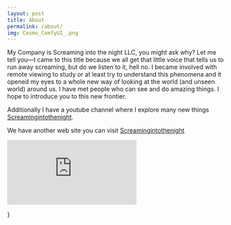 ```yaml
---
layout: post
title: About
permalink: /about/
img: Cosmo_ComfyUI_.png
---
```


My Company is Screaming into the night LLC, you might ask why? Let me tell you—I came to this title because we all get that little voice that tells us to run away screaming, but do we listen to it, hell no. I became involved with remote viewing to study or at least try to understand this phenomena and it opened my eyes to a whole new way of looking at the world (and unseen world) around us. I have met people who can see and do amazing things. I hope to introduce you to this new frontier.

 Additionally I have a youtube channel where I explore many new things [Screamingintothenight](https://www.youtube.com/@jeffjones-fv3ds). 
 
We have another web site you can visit [Screamingintothenight](https://www.screamingintothenight.com)

<iframe class="video" src="https://www.youtube.com/embed/i4uM0ZbV_Us"frameborder="0" allowfullscreen></iframe>






}
